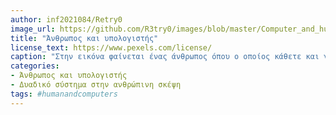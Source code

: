 ```yaml
---
author: inf2021084/Retry0
image_url: https://github.com/R3try0/images/blob/master/Computer_and_human.jpg
title: "Άνθρωπος και υπολογιστής"
license_text: https://www.pexels.com/license/
caption: "Στην εικόνα φαίνεται ένας άνθρωπος όπου ο οποίος κάθετε και γράφει κάτι στον υπολογιστή του εννοώ όλο το περιεχόμενο της εικόνας είναι γεμάτο με δυαδικούς αριθμούς που θα μπορούσε να αρμηνέψει κανείς ότι από το ένα και μηδέν του δυαδικού συστήματος "φτάσαμε" στης σημερινές τεχνολογίες . "
categories:
- Άνθρωπος και υπολογιστής
- Δυαδικό σύστημα στην ανθρώπινη σκέψη
tags: #humanandcomputers
---
```

